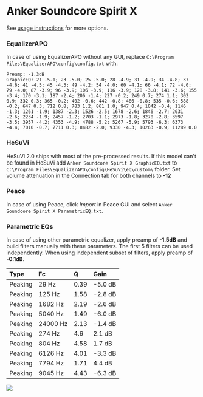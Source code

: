 # Anker Soundcore Spirit X
See [usage instructions](https://github.com/jaakkopasanen/AutoEq#usage) for more options.

### EqualizerAPO
In case of using EqualizerAPO without any GUI, replace `C:\Program Files\EqualizerAPO\config\config.txt`
with:
```
Preamp: -1.3dB
GraphicEQ: 21 -5.1; 23 -5.0; 25 -5.0; 28 -4.9; 31 -4.9; 34 -4.8; 37 -4.6; 41 -4.5; 45 -4.3; 49 -4.2; 54 -4.0; 60 -4.1; 66 -4.1; 72 -4.0; 79 -4.0; 87 -3.9; 96 -3.9; 106 -3.9; 116 -3.9; 128 -3.8; 141 -3.6; 155 -3.4; 170 -3.1; 187 -2.4; 206 -1.4; 227 -0.2; 249 0.7; 274 1.1; 302 0.9; 332 0.3; 365 -0.2; 402 -0.6; 442 -0.8; 486 -0.8; 535 -0.6; 588 -0.2; 647 0.3; 712 0.8; 783 1.2; 861 1.0; 947 0.4; 1042 -0.4; 1146 -1.3; 1261 -1.9; 1387 -2.3; 1526 -2.5; 1678 -2.6; 1846 -2.7; 2031 -2.6; 2234 -1.9; 2457 -1.2; 2703 -1.1; 2973 -1.8; 3270 -2.8; 3597 -3.5; 3957 -4.2; 4353 -4.9; 4788 -5.2; 5267 -5.9; 5793 -6.3; 6373 -4.4; 7010 -0.7; 7711 0.3; 8482 -2.0; 9330 -4.3; 10263 -0.9; 11289 0.0
```

### HeSuVi
HeSuVi 2.0 ships with most of the pre-processed results. If this model can't be found in HeSuVi add
`Anker Soundcore Spirit X GraphicEQ.txt` to `C:\Program Files\EqualizerAPO\config\HeSuVi\eq\custom\` folder.
Set volume attenuation in the Connection tab for both channels to **-12**

### Peace
In case of using Peace, click *Import* in Peace GUI and select `Anker Soundcore Spirit X ParametricEQ.txt`.

### Parametric EQs
In case of using other parametric equalizer, apply preamp of **-1.5dB** and build filters manually
with these parameters. The first 5 filters can be used independently.
When using independent subset of filters, apply preamp of **-0.1dB**.

| Type    | Fc       |    Q | Gain    |
|:--------|:---------|:-----|:--------|
| Peaking | 29 Hz    | 0.39 | -5.0 dB |
| Peaking | 125 Hz   | 1.58 | -2.8 dB |
| Peaking | 1682 Hz  | 2.19 | -2.6 dB |
| Peaking | 5040 Hz  | 1.49 | -6.0 dB |
| Peaking | 24000 Hz | 2.13 | -1.4 dB |
| Peaking | 274 Hz   | 4.6  | 2.1 dB  |
| Peaking | 804 Hz   | 4.58 | 1.7 dB  |
| Peaking | 6126 Hz  | 4.01 | -3.3 dB |
| Peaking | 7794 Hz  | 1.71 | 4.4 dB  |
| Peaking | 9045 Hz  | 4.43 | -6.3 dB |

![](https://raw.githubusercontent.com/jaakkopasanen/AutoEq/master/results/rtings/avg/Anker%20Soundcore%20Spirit%20X/Anker%20Soundcore%20Spirit%20X.png)